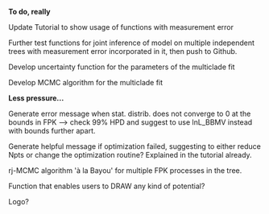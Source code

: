 **To do, really**

Update Tutorial to show usage of functions with measurement error

Further test functions for joint inference of model on multiple independent trees with measurement error incorporated in it, then push to Github.

Develop uncertainty function for the parameters of the multiclade fit

Develop MCMC algorithm for the multiclade fit


**Less pressure...**

Generate error message when stat. distrib. does not converge to 0 at the bounds in FPK --> check 99% HPD and suggest to use lnL_BBMV instead with bounds further apart.

Generate helpful message if optimization failed, suggesting to either reduce Npts or change the optimization routine? Explained in the tutorial already.

rj-MCMC algorithm 'à la Bayou' for multiple FPK processes in the tree.

Function that enables users to DRAW any kind of potential?

Logo?
